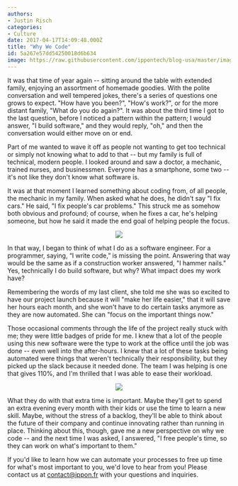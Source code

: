 ```yaml
---
authors:
- Justin Risch
categories:
- Culture
date: 2017-04-17T14:09:48.000Z
title: "Why We Code"
id: 5a267e57dd54250018d6b634
image: https://raw.githubusercontent.com/ippontech/blog-usa/master/images/2017/04/Why-We-Code-Blog--1-.png
---
```


It was that time of year again -- sitting around the table with extended family, enjoying an assortment of homemade goodies. With the polite conversation and well tempered jokes, there's a series of questions one grows to expect. "How have you been?", "How's work?", or for the more distant family, "What do you do again?". It was about the third time I got to the last question, before I noticed a pattern within the pattern; I would answer, "I build software," and they would reply, "oh," and then the conversation would either move on or end.

Part of me wanted to wave it off as people not wanting to get too technical or simply not knowing what to add to that -- but my family is full of technical, modern people. I looked around and saw a doctor, a mechanic, trained nurses, and businessmen. Everyone has a smartphone, some two -- it's not like they don't know what software is.

It was at that moment I learned something about coding from, of all people, the mechanic in my family. When asked what he does, he didn't say "I fix cars." He said, "I fix people's car problems." This struck me as somehow both obvious and profound; of course, when he fixes a car, he's helping someone, but how he said it made the end goal of helping people the focus.

<p style="text-align:center;"><img src="http://www.livingonehanded.com/wp-content/uploads/2012/02/hammering-a-nail.jpg"></p>

In that way, I began to think of what I do as a software engineer. For a programmer, saying, “I write code,” is missing the point. Answering that way would be the same as if a construction worker answered, "I hammer nails." Yes, technically I do build software, but why? What impact does my work have?

Remembering the words of my last client, she told me she was so excited to have our project launch because it will "make her life easier," that it will save her hours each month, and she won't have to do certain tasks anymore as they are now automated. She can "focus on the important things now."

Those occasional comments through the life of the project really stuck with me; they were little badges of pride for me. I knew that a lot of the people using this new software were the type to work at the office until the job was done -- even well into the after-hours. I knew that a lot of these tasks being automated were things that weren't technically their responsibility, but they picked up the slack because it needed done. The team I was helping is one that gives 110%, and I'm thrilled that I was able to ease their workload.

<p style="text-align:center; "><img style="max-width:50%; max-height:50%;" src="https://upload.wikimedia.org/wikipedia/commons/f/f4/Analog_clock_animation.gif"></p>

What they do with that extra time is important. Maybe they'll get to spend an extra evening every month with their kids or use the time to learn a new skill. Maybe, without the stress of a backlog, they'll be able to think about the future of their company and continue innovating rather than running in place. Thinking about this, though, gave me a new perspective on why we code -- and the next time I was asked, I answered, "I free people's time, so they can work on what's important to them."

If you'd like to learn how we can automate your processes to free up time for what's most important to you, we'd love to hear from you! Please contact us at contact@ippon.fr with your questions and inquiries.
